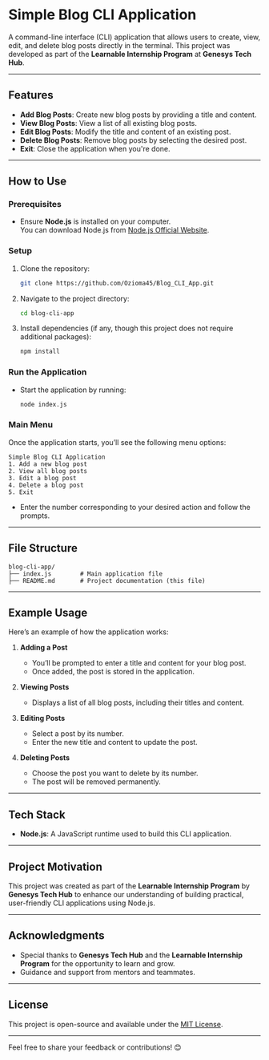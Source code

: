 # Simple Blog CLI Application

A command-line interface (CLI) application that allows users to create, view, edit, and delete blog posts directly in the terminal. This project was developed as part of the **Learnable Internship Program** at **Genesys Tech Hub**.

---

## Features

- **Add Blog Posts**: Create new blog posts by providing a title and content.
- **View Blog Posts**: View a list of all existing blog posts.
- **Edit Blog Posts**: Modify the title and content of an existing post.
- **Delete Blog Posts**: Remove blog posts by selecting the desired post.
- **Exit**: Close the application when you're done.

---

## How to Use

### Prerequisites

- Ensure **Node.js** is installed on your computer.  
  You can download Node.js from [Node.js Official Website](https://nodejs.org/).

### Setup

1. Clone the repository:
   ```bash
   git clone https://github.com/Ozioma45/Blog_CLI_App.git
   ```
2. Navigate to the project directory:
   ```bash
   cd blog-cli-app
   ```
3. Install dependencies (if any, though this project does not require additional packages):
   ```bash
   npm install
   ```

### Run the Application

- Start the application by running:
  ```bash
  node index.js
  ```

### Main Menu

Once the application starts, you’ll see the following menu options:

```
Simple Blog CLI Application
1. Add a new blog post
2. View all blog posts
3. Edit a blog post
4. Delete a blog post
5. Exit
```

- Enter the number corresponding to your desired action and follow the prompts.

---

## File Structure

```
blog-cli-app/
├── index.js        # Main application file
├── README.md       # Project documentation (this file)
```

---

## Example Usage

Here’s an example of how the application works:

1. **Adding a Post**

   - You’ll be prompted to enter a title and content for your blog post.
   - Once added, the post is stored in the application.

2. **Viewing Posts**

   - Displays a list of all blog posts, including their titles and content.

3. **Editing Posts**

   - Select a post by its number.
   - Enter the new title and content to update the post.

4. **Deleting Posts**
   - Choose the post you want to delete by its number.
   - The post will be removed permanently.

---

## Tech Stack

- **Node.js**: A JavaScript runtime used to build this CLI application.

---

## Project Motivation

This project was created as part of the **Learnable Internship Program** by **Genesys Tech Hub** to enhance our understanding of building practical, user-friendly CLI applications using Node.js.

---

## Acknowledgments

- Special thanks to **Genesys Tech Hub** and the **Learnable Internship Program** for the opportunity to learn and grow.
- Guidance and support from mentors and teammates.

---

## License

This project is open-source and available under the [MIT License](LICENSE).

---

Feel free to share your feedback or contributions! 😊
